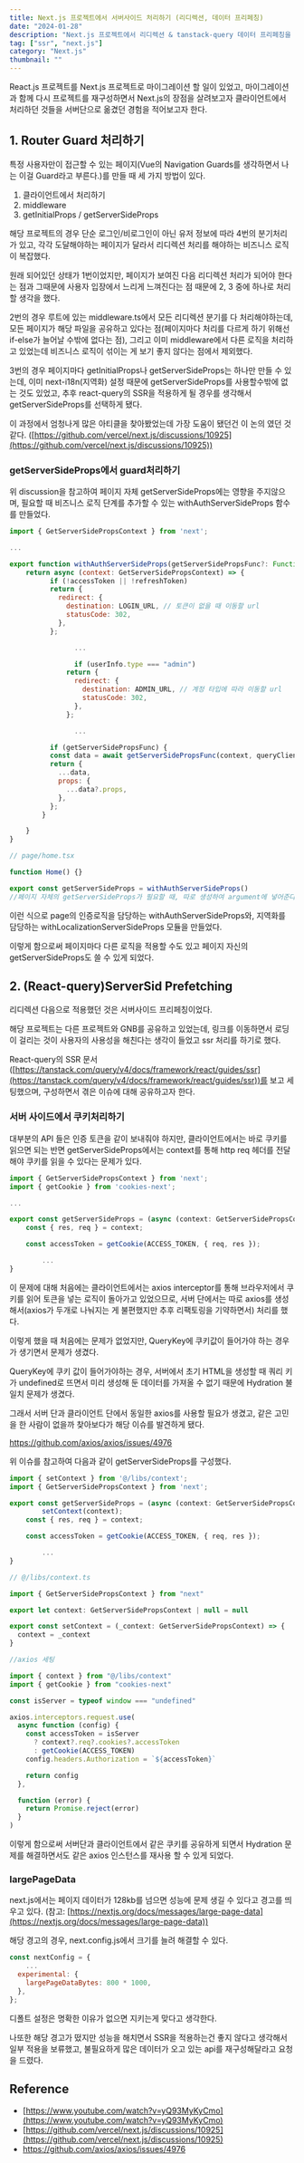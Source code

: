 ```yaml
---
title: Next.js 프로젝트에서 서버사이드 처리하기 (리디렉션, 데이터 프리페칭)
date: "2024-01-28"
description: "Next.js 프로젝트에서 리디렉션 & tanstack-query 데이터 프리페칭을 서버사이드에서 처리한 경험을 공유한다."
tag: ["ssr", "next.js"]
category: "Next.js"
thumbnail: ""
---
```


React.js 프로젝트를 Next.js 프로젝트로 마이그레이션 할 일이 있었고,
마이그레이션과 함께 다시 프로젝트를 재구성하면서 Next.js의 장점을 살려보고자 클라이언트에서 처리하던 것들을 서버단으로 옮겼던 경험을 적어보고자 한다.

## 1. Router Guard 처리하기

특정 사용자만이 접근할 수 있는 페이지(Vue의 Navigation Guards를 생각하면서 나는 이걸 Guard라고 부른다.)를 만들 때 세 가지 방법이 있다.

1. 클라이언트에서 처리하기
2. middleware
3. getInitialProps / getServerSideProps

해당 프로젝트의 경우 단순 로그인/비로그인이 아닌 유저 정보에 따라 4번의 분기처리가 있고, 각각 도달해야하는 페이지가 달라서 리디렉션 처리를 해야하는 비즈니스 로직이 복잡했다.

원래 되어있던 상태가 1번이었지만, 페이지가 보여진 다음 리디렉션 처리가 되어야 한다는 점과 그때문에 사용자 입장에서 느리게 느껴진다는 점 때문에 2, 3 중에 하나로 처리할 생각을 했다.

2번의 경우 루트에 있는 middleware.ts에서 모든 리디렉션 분기를 다 처리해야하는데, 모든 페이지가 해당 파일을 공유하고 있다는 점(페이지마다 처리를 다르게 하기 위해선 if-else가 늘어날 수밖에 없다는 점), 그리고 이미 middleware에서 다른 로직을 처리하고 있었는데 비즈니스 로직이 섞이는 게 보기 좋지 않다는 점에서 제외했다.

3번의 경우 페이지마다 getInitialProps나 getServerSideProps는 하나만 만들 수 있는데, 이미 next-i18n(지역화) 설정 때문에 getServerSideProps를 사용할수밖에 없는 것도 있었고, 추후 react-query의 SSR을 적용하게 될 경우를 생각해서 getServerSideProps를 선택하게 됐다.

이 과정에서 엄청나게 많은 아티클을 찾아봤었는데 가장 도움이 됐던건 이 논의 였던 것 같다. ([https://github.com/vercel/next.js/discussions/10925](https://github.com/vercel/next.js/discussions/10925))

### getServerSideProps에서 guard처리하기

위 discussion을 참고하여 페이지 자체 getServerSideProps에는 영향을 주지않으며, 필요할 때 비즈니스 로직 단계를 추가할 수 있는 withAuthServerSideProps 함수를 만들었다.

```jsx
import { GetServerSidePropsContext } from 'next';

...

export function withAuthServerSideProps(getServerSidePropsFunc?: Function){
    return async (context: GetServerSidePropsContext) => {
	      if (!accessToken || !refreshToken)
	      return {
	        redirect: {
	          destination: LOGIN_URL, // 토큰이 없을 때 이동할 url
	          statusCode: 302,
	        },
	      };

				...

				if (userInfo.type === "admin")
		      return {
		        redirect: {
		          destination: ADMIN_URL, // 계정 타입에 따라 이동할 url
		          statusCode: 302,
		        },
		      };

				...

		  if (getServerSidePropsFunc) {
	      const data = await getServerSidePropsFunc(context, queryClient);
	      return {
	        ...data,
	        props: {
	          ...data?.props,
	        },
	      };
	    }

    }
}
```

```jsx
// page/home.tsx

function Home() {}

export const getServerSideProps = withAuthServerSideProps()
//페이지 자체의 getServerSideProps가 필요할 때, 따로 생성하여 argument에 넣어준다.
```

이런 식으로 page의 인증로직을 담당하는 withAuthServerSideProps와, 지역화를 담당하는 withLocalizationServerSideProps 모듈을 만들었다.

이렇게 함으로써 페이지마다 다른 로직을 적용할 수도 있고 페이지 자신의 getServerSideProps도 쓸 수 있게 되었다.

## 2. (React-query)ServerSid Prefetching

리디렉션 다음으로 적용했던 것은 서버사이드 프리페칭이었다.

해당 프로젝트는 다른 프로젝트와 GNB를 공유하고 있었는데, 링크를 이동하면서 로딩이 걸리는 것이 사용자의 사용성을 해친다는 생각이 들었고 ssr 처리를 하기로 했다.

React-query의 SSR 문서([https://tanstack.com/query/v4/docs/framework/react/guides/ssr](https://tanstack.com/query/v4/docs/framework/react/guides/ssr))를 보고 세팅했으며, 구성하면서 겪은 이슈에 대해 공유하고자 한다.

### 서버 사이드에서 쿠키처리하기

대부분의 API 들은 인증 토큰을 같이 보내줘야 하지만, 클라이언트에서는 바로 쿠키를 읽으면 되는 반면 getServerSideProps에서는 context를 통해 http req 헤더를 전달해야 쿠키를 읽을 수 있다는 문제가 있다.

```jsx
import { GetServerSidePropsContext } from 'next';
import { getCookie } from 'cookies-next';

...

export const getServerSideProps = (async (context: GetServerSidePropsContext) => {
    const { res, req } = context;

    const accessToken = getCookie(ACCESS_TOKEN, { req, res });

		...
}
```

이 문제에 대해 처음에는 클라이언트에서는 axios interceptor를 통해 브라우저에서 쿠키를 읽어 토큰을 넣는 로직이 돌아가고 있었으므로, 서버 단에서는 따로 axios를 생성해서(axios가 두개로 나눠지는 게 불편했지만 추후 리팩토링을 기약하면서) 처리를 했다.

이렇게 했을 때 처음에는 문제가 없었지만, QueryKey에 쿠키값이 들어가야 하는 경우가 생기면서 문제가 생겼다.

QueryKey에 쿠키 값이 들어가야하는 경우, 서버에서 초기 HTML을 생성할 때 쿼리 키가 undefined로 뜨면서 미리 생성해 둔 데이터를 가져올 수 없기 때문에 Hydration 불일치 문제가 생겼다.

그래서 서버 단과 클라이언트 단에서 동일한 axios를 사용할 필요가 생겼고, 같은 고민을 한 사람이 없을까 찾아보다가 해당 이슈를 발견하게 됐다.

https://github.com/axios/axios/issues/4976

위 이슈를 참고하여 다음과 같이 getServerSideProps를 구성했다.

```jsx
import { setContext } from '@/libs/context';
import { GetServerSidePropsContext } from 'next';

export const getServerSideProps = (async (context: GetServerSidePropsContext) => {
		setContext(context);
    const { res, req } = context;

    const accessToken = getCookie(ACCESS_TOKEN, { req, res });

		...
}
```

```jsx
// @/libs/context.ts

import { GetServerSidePropsContext } from "next"

export let context: GetServerSidePropsContext | null = null

export const setContext = (_context: GetServerSidePropsContext) => {
  context = _context
}
```

```jsx
//axios 세팅

import { context } from "@/libs/context"
import { getCookie } from "cookies-next"

const isServer = typeof window === "undefined"

axios.interceptors.request.use(
  async function (config) {
    const accessToken = isServer
      ? context?.req?.cookies?.accessToken
      : getCookie(ACCESS_TOKEN)
    config.headers.Authorization = `${accessToken}`

    return config
  },

  function (error) {
    return Promise.reject(error)
  }
)
```

이렇게 함으로써 서버단과 클라이언트에서 같은 쿠키를 공유하게 되면서 Hydration 문제를 해결하면서도 같은 axios 인스턴스를 재사용 할 수 있게 되었다.

### largePageData

next.js에서는 페이지 데이터가 128kb를 넘으면 성능에 문제 생길 수 있다고 경고를 띄우고 있다. (참고: [https://nextjs.org/docs/messages/large-page-data](https://nextjs.org/docs/messages/large-page-data))

해당 경고의 경우, next.config.js에서 크기를 늘려 해결할 수 있다.

```jsx
const nextConfig = {
	...
  experimental: {
    largePageDataBytes: 800 * 1000,
  },
};
```

디폴트 설정은 명확한 이유가 없으면 지키는게 맞다고 생각한다.

나또한 해당 경고가 떴지만 성능을 해치면서 SSR을 적용하는건 좋지 않다고 생각해서 일부 적용을 보류했고, 불필요하게 많은 데이터가 오고 있는 api를 재구성해달라고 요청을 드렸다.

## Reference

- [https://www.youtube.com/watch?v=yQ93MyKyCmo](https://www.youtube.com/watch?v=yQ93MyKyCmo)
- [https://github.com/vercel/next.js/discussions/10925](https://github.com/vercel/next.js/discussions/10925)
- https://github.com/axios/axios/issues/4976
